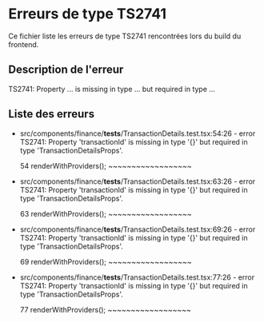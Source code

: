 # Erreurs de type TS2741

Ce fichier liste les erreurs de type TS2741 rencontrées lors du build du frontend.

## Description de l'erreur

TS2741: Property ... is missing in type ... but required in type ...

## Liste des erreurs

- src/components/finance/__tests__/TransactionDetails.test.tsx:54:26 - error TS2741: Property 'transactionId' is missing in type '{}' but required in type 'TransactionDetailsProps'.

  54     renderWithProviders(<TransactionDetails />);
                            ~~~~~~~~~~~~~~~~~~

- src/components/finance/__tests__/TransactionDetails.test.tsx:63:26 - error TS2741: Property 'transactionId' is missing in type '{}' but required in type 'TransactionDetailsProps'.

  63     renderWithProviders(<TransactionDetails />);
                            ~~~~~~~~~~~~~~~~~~

- src/components/finance/__tests__/TransactionDetails.test.tsx:69:26 - error TS2741: Property 'transactionId' is missing in type '{}' but required in type 'TransactionDetailsProps'.

  69     renderWithProviders(<TransactionDetails />);
                            ~~~~~~~~~~~~~~~~~~

- src/components/finance/__tests__/TransactionDetails.test.tsx:77:26 - error TS2741: Property 'transactionId' is missing in type '{}' but required in type 'TransactionDetailsProps'.

  77     renderWithProviders(<TransactionDetails />);
                            ~~~~~~~~~~~~~~~~~~
